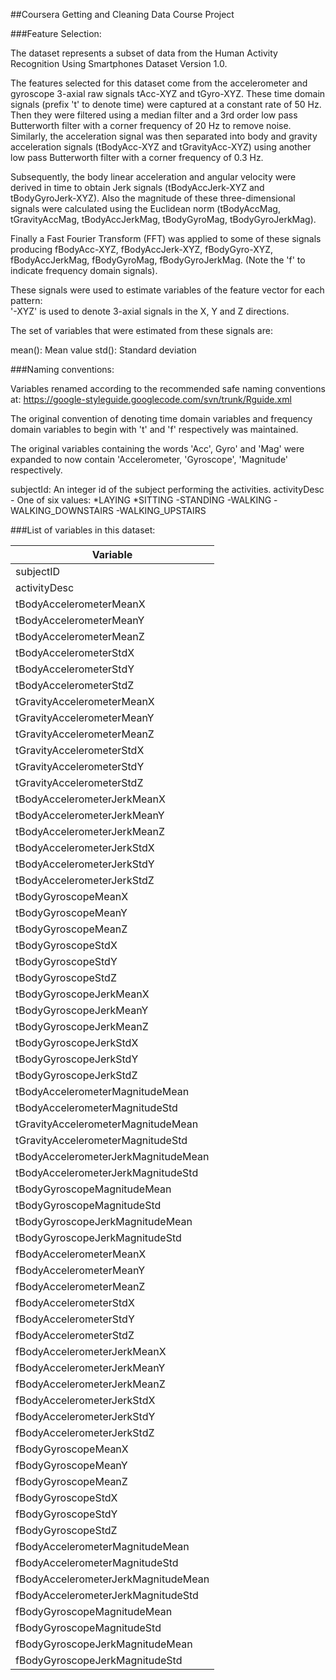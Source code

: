 ##Coursera Getting and Cleaning Data Course Project

###Feature Selection: 

The dataset represents a subset of data from the Human Activity Recognition Using Smartphones Dataset Version 1.0.

The features selected for this dataset come from the accelerometer and gyroscope 3-axial raw signals tAcc-XYZ and tGyro-XYZ. These time domain signals (prefix 't' to denote time) were captured at a constant rate of 50 Hz. Then they were filtered using a median filter and a 3rd order low pass Butterworth filter with a corner frequency of 20 Hz to remove noise. Similarly, the acceleration signal was then separated into body and gravity acceleration signals (tBodyAcc-XYZ and tGravityAcc-XYZ) using another low pass Butterworth filter with a corner frequency of 0.3 Hz.

Subsequently, the body linear acceleration and angular velocity were derived in time to obtain Jerk signals (tBodyAccJerk-XYZ and tBodyGyroJerk-XYZ). Also the magnitude of these three-dimensional signals were calculated using the Euclidean norm (tBodyAccMag, tGravityAccMag, tBodyAccJerkMag, tBodyGyroMag, tBodyGyroJerkMag).

Finally a Fast Fourier Transform (FFT) was applied to some of these signals producing fBodyAcc-XYZ, fBodyAccJerk-XYZ, fBodyGyro-XYZ, fBodyAccJerkMag, fBodyGyroMag, fBodyGyroJerkMag. (Note the 'f' to indicate frequency domain signals).

These signals were used to estimate variables of the feature vector for each pattern:  
'-XYZ' is used to denote 3-axial signals in the X, Y and Z directions.

The set of variables that were estimated from these signals are: 

mean(): Mean value
std(): Standard deviation

###Naming conventions:

Variables renamed according to the recommended safe naming conventions at:
https://google-styleguide.googlecode.com/svn/trunk/Rguide.xml

The original convention of denoting time domain variables and frequency domain variables to begin with 't' and 'f' respectively was maintained.

The original variables containing the words 'Acc', Gyro' and 'Mag' were expanded to now contain 'Accelerometer, 'Gyroscope', 'Magnitude' respectively.

subjectId: An integer id of the subject performing the activities.
activityDesc - One of six values: 
*LAYING
*SITTING
-STANDING
-WALKING
-WALKING_DOWNSTAIRS
-WALKING_UPSTAIRS

###List of variables in this dataset:


| Variable                            |
|-------------------------------------|
| subjectID                           |
| activityDesc                        |
| tBodyAccelerometerMeanX             |
| tBodyAccelerometerMeanY             |
| tBodyAccelerometerMeanZ             |
| tBodyAccelerometerStdX              |
| tBodyAccelerometerStdY              |
| tBodyAccelerometerStdZ              |
| tGravityAccelerometerMeanX          |
| tGravityAccelerometerMeanY          |
| tGravityAccelerometerMeanZ          |
| tGravityAccelerometerStdX           |
| tGravityAccelerometerStdY           |
| tGravityAccelerometerStdZ           |
| tBodyAccelerometerJerkMeanX         |
| tBodyAccelerometerJerkMeanY         |
| tBodyAccelerometerJerkMeanZ         |
| tBodyAccelerometerJerkStdX          |
| tBodyAccelerometerJerkStdY          |
| tBodyAccelerometerJerkStdZ          |
| tBodyGyroscopeMeanX                 |
| tBodyGyroscopeMeanY                 |
| tBodyGyroscopeMeanZ                 |
| tBodyGyroscopeStdX                  |
| tBodyGyroscopeStdY                  |
| tBodyGyroscopeStdZ                  |
| tBodyGyroscopeJerkMeanX             |
| tBodyGyroscopeJerkMeanY             |
| tBodyGyroscopeJerkMeanZ             |
| tBodyGyroscopeJerkStdX              |
| tBodyGyroscopeJerkStdY              |
| tBodyGyroscopeJerkStdZ              |
| tBodyAccelerometerMagnitudeMean     |
| tBodyAccelerometerMagnitudeStd      |
| tGravityAccelerometerMagnitudeMean  |
| tGravityAccelerometerMagnitudeStd   |
| tBodyAccelerometerJerkMagnitudeMean |
| tBodyAccelerometerJerkMagnitudeStd  |
| tBodyGyroscopeMagnitudeMean         |
| tBodyGyroscopeMagnitudeStd          |
| tBodyGyroscopeJerkMagnitudeMean     |
| tBodyGyroscopeJerkMagnitudeStd      |
| fBodyAccelerometerMeanX             |
| fBodyAccelerometerMeanY             |
| fBodyAccelerometerMeanZ             |
| fBodyAccelerometerStdX              |
| fBodyAccelerometerStdY              |
| fBodyAccelerometerStdZ              |
| fBodyAccelerometerJerkMeanX         |
| fBodyAccelerometerJerkMeanY         |
| fBodyAccelerometerJerkMeanZ         |
| fBodyAccelerometerJerkStdX          |
| fBodyAccelerometerJerkStdY          |
| fBodyAccelerometerJerkStdZ          |
| fBodyGyroscopeMeanX                 |
| fBodyGyroscopeMeanY                 |
| fBodyGyroscopeMeanZ                 |
| fBodyGyroscopeStdX                  |
| fBodyGyroscopeStdY                  |
| fBodyGyroscopeStdZ                  |
| fBodyAccelerometerMagnitudeMean     |
| fBodyAccelerometerMagnitudeStd      |
| fBodyAccelerometerJerkMagnitudeMean |
| fBodyAccelerometerJerkMagnitudeStd  |
| fBodyGyroscopeMagnitudeMean         |
| fBodyGyroscopeMagnitudeStd          |
| fBodyGyroscopeJerkMagnitudeMean     |
| fBodyGyroscopeJerkMagnitudeStd      |
